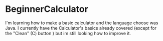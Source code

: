 # BeginnerCalculator
I'm learning how to make a basic calculator and the language choose was Java.
I currently have the Calculator's basics already covered (except for the "Clean" (C) button ) but im still looking how to improve it.
